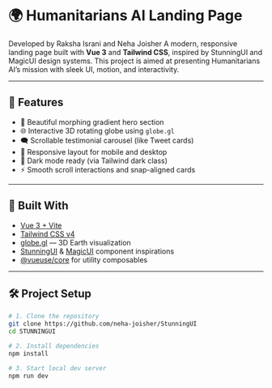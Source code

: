 # 🌍 Humanitarians AI Landing Page

Developed by Raksha Israni and Neha Joisher
A modern, responsive landing page built with **Vue 3** and **Tailwind CSS**, inspired by StunningUI and MagicUI design systems. This project is aimed at presenting Humanitarians AI’s mission with sleek UI, motion, and interactivity.

---

## 🚀 Features

- 🎨 Beautiful morphing gradient hero section
- 🌐 Interactive 3D rotating globe using `globe.gl`
- 🗨️ Scrollable testimonial carousel (like Tweet cards)
- 📱 Responsive layout for mobile and desktop
- 🌙 Dark mode ready (via Tailwind dark class)
- ⚡ Smooth scroll interactions and snap-aligned cards

---

## 🧱 Built With

- [Vue 3 + Vite](https://vitejs.dev/)
- [Tailwind CSS v4](https://tailwindcss.com/)
- [globe.gl](https://globe.gl/) — 3D Earth visualization
- [StunningUI](https://www.stunningui.design/) & [MagicUI](https://magicui.design/) component inspirations
- [@vueuse/core](https://vueuse.org/) for utility composables

---

## 🛠️ Project Setup

```bash
# 1. Clone the repository
git clone https://github.com/neha-joisher/StunningUI
cd STUNNINGUI

# 2. Install dependencies
npm install

# 3. Start local dev server
npm run dev